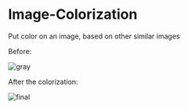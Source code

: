 # Image-Colorization
Put color on an image, based on other similar images

Before: 

![gray](https://user-images.githubusercontent.com/32797979/151014274-8fddd376-2ad6-41aa-bafc-f4ba85256b56.jpg)

After the colorization:

![final](https://user-images.githubusercontent.com/32797979/151014336-4ba67e54-333d-4751-951f-f0e4995fbbe9.jpg)

